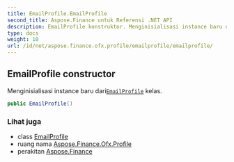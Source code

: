 ```yaml
---
title: EmailProfile.EmailProfile
second_title: Aspose.Finance untuk Referensi .NET API
description: EmailProfile konstruktor. Menginisialisasi instance baru dariEmailProfile kelas.
type: docs
weight: 10
url: /id/net/aspose.finance.ofx.profile/emailprofile/emailprofile/
---
```

## EmailProfile constructor

Menginisialisasi instance baru dari[`EmailProfile`](../) kelas.

```csharp
public EmailProfile()
```

### Lihat juga

* class [EmailProfile](../)
* ruang nama [Aspose.Finance.Ofx.Profile](../../emailprofile/)
* perakitan [Aspose.Finance](../../../)


